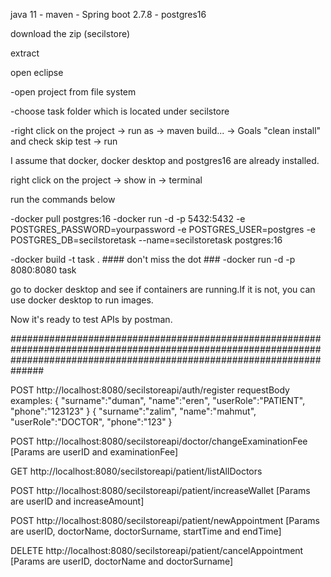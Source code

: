 java 11 - maven - Spring boot 2.7.8 - postgres16

download the zip (secilstore)

extract

open eclipse

  -open project from file system
  
  -choose task folder which is located under secilstore
  
  -right click on the project -> run as -> maven build... -> Goals "clean install" and check skip test -> run

I assume that docker, docker desktop and postgres16 are already installed.

right click on the project -> show in -> terminal

  run the commands below

  -docker pull postgres:16
  -docker run -d -p 5432:5432 -e POSTGRES_PASSWORD=yourpassword -e POSTGRES_USER=postgres -e POSTGRES_DB=secilstoretask --name=secilstoretask postgres:16
  
  -docker build -t task .   #### don't miss the dot ###
  -docker run -d -p 8080:8080 task

  
go to docker desktop and see if containers are running.If it is not, you can use docker desktop to run images.

Now it's ready to test APIs by postman.

##############################################################################################################################################################################

POST http://localhost:8080/secilstoreapi/auth/register
requestBody examples:
{
    "surname":"duman",
    "name":"eren",
    "userRole":"PATIENT",
    "phone":"123123"
}
{
    "surname":"zalim",
    "name":"mahmut",
    "userRole":"DOCTOR",
    "phone":"123"
}

POST http://localhost:8080/secilstoreapi/doctor/changeExaminationFee [Params are userID and examinationFee]

GET http://localhost:8080/secilstoreapi/patient/listAllDoctors

POST http://localhost:8080/secilstoreapi/patient/increaseWallet [Params are userID and increaseAmount] 

POST http://localhost:8080/secilstoreapi/patient/newAppointment [Params are userID, doctorName, doctorSurname, startTime and endTime]

DELETE http://localhost:8080/secilstoreapi/patient/cancelAppointment  [Params are userID, doctorName and doctorSurname]




  

